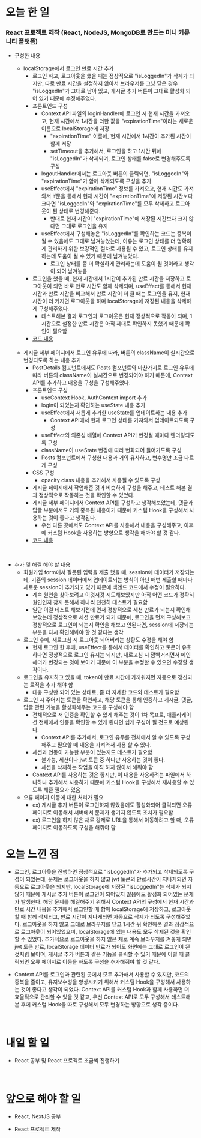 # 오늘 한 일

### React 프로젝트 제작 (React, NodeJS, MongoDB로 만드는 미니 커뮤니티 플랫폼)

- 구성한 내용

  - localStorage에서 로그인 만료 시간 추가
    - 로그인 하고, 로그아웃을 했을 때는 정상적으로 "isLoggedIn"가 삭제가 되지만, 따로 만료 시간을 설정하지 않아서 브라우저를 그냥 닫은 경우 "isLoggedIn"가 그대로 남아 있고, 게시글 추가 버튼이 그대로 활성화 되어 있기 때문에 수정해주었다.
    - 프론트엔드 구성
      - Context API 파일의 loginHandler에 로그인 시 현재 시간을 가져오고, 현재 시간에서 1시간을 더한 값을 "expirationTime"이라는 새로운 이름으로 localStorage에 저장
        - "expirationTime" 이름에, 현재 시간에서 1시간이 추가된 시간이 함께 저장
        - setTimeout을 추가해서, 로그인을 하고 1시간 뒤에 "isLoggedIn"가 삭제되며, 로그인 상태를 false로 변경해주도록 구성
      - logoutHandler에서는 로그아웃 버튼이 클릭되면, "isLoggedIn"와 "expirationTime"가 함께 삭제되도록 구성을 추가
      - useEffect에서 "expirationTime" 정보를 가져오고, 현재 시간도 가져와서 if문을 통해서 현재 시간이 "expirationTime"에 저장된 시간보다 크다면 "isLoggedIn"와 "expirationTime"를 모두 삭제하고 로그아웃이 된 상태로 변경해준다.
        - 반대로 현재 시간이 "expirationTime"에 저장된 시간보다 크지 않다면 그대로 로그인을 유지
      - useEffect에서 구성해놓은 "isLoggedIn"를 확인하는 코드는 중복이 될 수 있음에도 그대로 남겨놓았는데, 이유는 로그인 상태를 더 명확하게 관리하기 위한 보강적인 절차로 사용될 수 있고, 로그인 상태를 유지하는데 도움이 될 수 있기 때문에 남겨놓았다.
        - 로그인 상태를 좀 더 확실하게 관리하는데 도움이 될 것이라고 생각이 되어 남겨놓음
    - 로그인을 했을 때, 현재 시간에서 1시간이 추가된 만료 시간을 저장하고 로그아웃이 되면 바로 만료 시간도 함께 삭제되며, useEffect를 통해서 현재 시간과 만료 시간을 비교해서 만료 시간이 더 클 때는 로그인을 유지, 현재 시간이 더 커지면 로그아웃을 하며 localStorage에 저장된 내용을 삭제하게 구성해주었다.
      - 테스트해본 결과 로그인과 로그아웃은 현재 정상적으로 작동이 되며, 1시간으로 설정한 만료 시간은 아직 제대로 확인하지 못했기 때문에 확인이 필요함
    - [코드 내용](https://github.com/jeongsangtae/mini-community-platform/commit/3e94523d848fcbed751c3b8a6c04191aecc1d68f)

  <br />

  - 게시글 세부 페이지에서 로그인 유무에 따라, 버튼의 className이 실시간으로 변경되도록 하는 내용 추가
    - PostDetails 컴포넌트에서도 Posts 컴포넌트와 마찬가지로 로그인 유무에 따라 버튼의 className이 실시간으로 변경되어야 하기 때문에, Context API를 추가하고 내용을 구성을 구성해주었다.
    - 프론트엔드 구성
      - useContext Hook, AuthContext import 추가
      - login이 되었는지 확인하는 useState 내용 추가
      - useEffect에서 새롭게 추가한 useState를 업데이트하는 내용 추가
        - Context API에서 현재 로그인 상태를 가져와서 업데이트되도록 구성
      - useEffect의 의존성 배열에 Context API가 변경될 때마다 렌더링되도록 구성
      - className이 useState 변경에 따라 변화되어 들어가도록 구성
      - Posts 컴포넌트에서 구성한 내용과 거의 유사하고, 변수명만 조금 다르게 구성
    - CSS 구성
      - opacity class 내용을 추가해서 사용될 수 있도록 구성
    - 게시글 페이지에서 작업해준 것과 비슷하게 구성을 해주고, 테스트 해본 결과 정상적으로 작동하는 것을 확인할 수 있었다.
    - 게시글 세부 페이지에서 Context API를 구성하고 생각해보았는데, 댓글과 답글 부분에서도 거의 중복된 내용이기 때문에 커스텀 Hook을 구성해서 사용하는 것이 좋다고 생각된다.
      - 우선 다른 곳에서도 Context API를 사용해서 내용을 구성해주고, 이후에 커스텀 Hook을 사용하는 방향으로 생각을 해봐야 할 것 같다.
    - [코드 내용](https://github.com/jeongsangtae/mini-community-platform/commit/84540d3e5eb7b3215272333fc7d06a762cb2e509)

<br />

- 추가 및 해결 해야 할 내용
  - 회원가입 form에서 잘못된 입력을 제출 했을 때, session에 데이터가 저장되는데, 기존의 session 데이터에서 업데이트되는 방식이 아닌 매번 제출할 때마다 새로운 session이 추가되고 있기 때문에 백엔드 코드에서 수정이 필요하다.
    - 계속 원인을 찾아보려고 이것저것 시도해보았지만 아직 어떤 코드가 정확히 원인인지 찾지 못해서 하나씩 천천히 테스트가 필요함
    - 일단 이걸 테스트 해보기전에 먼저 정상적으로 세션 만료가 되는지 확인해보았는데 정상적으로 세션 만료가 되기 때문에, 로그인을 먼저 구성해보고 정상적으로 로그인이 되는지 확인을 해보고 안된다면, session에 저장되는 부분을 다시 확인해봐야 할 것 같다는 생각
  - 로그인 후에, 새로고침 시 로그아웃 되어버리는 상황도 수정을 해야 함
    - 현재 로그인 한 후에, useEffect를 통해서 데이터를 확인하고 토큰이 유효하다면 정상적으로 로그인 유지는 되지만, 새로고침 시 깜빡거리면서 메인헤더가 변경되는 것이 보이기 때문에 이 부분을 수정할 수 있으면 수정할 생각이다.
  - 로그인을 유지하고 있을 때, token이 만료 시간에 가까워지면 자동으로 갱신되는 로직을 추가 해야 함
    - 대충 구성만 되어 있는 상태로, 좀 더 자세한 코드와 테스트가 필요함
  - 로그인 시 주어지는 토큰을 확인하고, 해당 토큰을 통해 인증하고 게시글, 댓글, 답글 관련 기능을 활성화해주는 코드를 구성해야 함
    - 전체적으로 저 인증을 확인할 수 있게 해주는 것이 1차 목표로, 애플리케이션 전체에서 인증을 확인할 수 있게 된다면 쉽게 구성이 될 것으로 예상된다.
      - Context API를 추가해서, 로그인 유무를 전체에서 알 수 있도록 구성해주고 필요할 때 내용을 가져와서 사용 할 수 있다.
    - 세션과 연동이 가능한 부분이 있는지도 테스트가 필요함
      - 불가능, 세션이나 jwt 토큰 중 하나만 사용하는 것이 좋다.
      - 세션을 삭제하는 작업을 아직 하지 않아서 해줘야 함
    - Context API를 사용하는 것은 좋지만, 이 내용을 사용하려는 파일에서 하나하나 추가해서 사용하기 때문에 커스텀 Hook을 구성해서 재사용할 수 있도록 해줄 필요가 있음
  - 오류 페이지 이동에 대한 처리가 필요
    - ex) 게시글 추가 버튼이 로그인하지 않았음에도 활성화되어 클릭되면 오류 페이지로 이동해서 서버에서 문제가 생기지 않도록 조치가 필요함
    - ex) 로그인을 하지 않은 채로 강제로 URL을 통해서 이동하려고 할 때, 오류 페이지로 이동하도록 구성을 해줘야 함

# 오늘 느낀 점

- 로그인, 로그아웃을 진행하면 정상적으로 "isLoggedIn"가 추가되고 삭제되도록 구성이 되었는데, 문제는 로그아웃을 하지 않고 jwt 토큰의 만료시간이 지나게되면 자동으로 로그아웃은 되지만, localStorage에 저장된 "isLoggedIn"는 삭제가 되지 않기 때문에 게시글 추가 버튼이 로그인이 되어있지 않음에도 활성화 되어있는 문제가 발생한다. 해당 문제를 해결해주기 위해서 Context API의 구성에서 현재 시간과 만료 시간 내용을 추가해서 로그인할 때 함께 localStorage에 저장하고, 로그아웃할 때 함께 삭제되고, 만료 시간이 지나게되면 자동으로 삭제가 되도록 구성해주었다. 로그아웃을 하지 않고 그대로 브라우저를 닫고 1시간 뒤 확인해본 결과 정상적으로 로그아웃이 되어있었으며, localStorage에 있는 내용도 모두 삭제된 것을 확인할 수 있었다. 추가적으로 로그아웃을 하지 않은 채로 계속 브라우저를 켜놓게 되면 jwt 토큰 만료, localStorage 데이터 만료가 되어도 화면에는 그대로 로그인이 된 것처럼 보이며, 게시글 추가 버튼과 같은 기능을 클릭할 수 있기 때문에 이럴 때 클릭되면 오류 페이지로 이동을 하도록 구성을 추가해줘야 할 것 같다.

- Context API를 로그인과 관련된 곳에서 모두 추가해서 사용할 수 있지만, 코드의 중복을 줄이고, 유지보수성을 향상시키기 위해서 커스텀 Hook을 구성해서 사용하는 것이 좋다고 생각이 되었다. Context API를 커스텀 Hook과 함께 사용하면 더 효율적으로 관리할 수 있을 것 같고, 우선 Context API로 모두 구성해서 테스트해본 후에 커스텀 Hook을 따로 구성해서 모두 변경하는 방향으로 생각 중이다.

<br />

# 내일 할 일

- React 공부 및 React 프로젝트 조금씩 진행하기

<br />

# 앞으로 해야 할 일

- React, NextJS 공부

- React 프로젝트 제작
